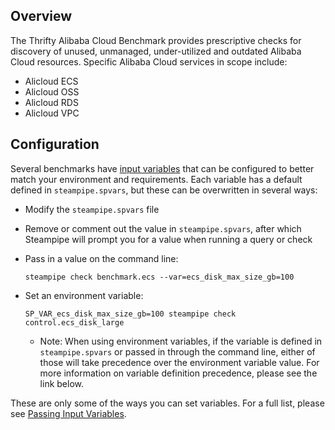 ## Overview

The Thrifty Alibaba Cloud Benchmark provides prescriptive checks for discovery of unused, unmanaged, under-utilized and outdated Alibaba Cloud resources. Specific Alibaba Cloud services in scope include:

* Alicloud ECS
* Alicloud OSS
* Alicloud RDS
* Alicloud VPC

## Configuration

Several benchmarks have [input variables](https://steampipe.io/docs/using-steampipe/mod-variables) that can be configured to better match your environment and requirements. Each variable has a default defined in `steampipe.spvars`, but these can be overwritten in several ways:

* Modify the `steampipe.spvars` file
* Remove or comment out the value in `steampipe.spvars`, after which Steampipe will prompt you for a value when running a query or check
* Pass in a value on the command line:

  ```shell
  steampipe check benchmark.ecs --var=ecs_disk_max_size_gb=100
  ```

* Set an environment variable:

  ```shell
  SP_VAR_ecs_disk_max_size_gb=100 steampipe check control.ecs_disk_large
  ```

  * Note: When using environment variables, if the variable is defined in `steampipe.spvars` or passed in through the command line, either of those will take precedence over the environment variable value. For more information on variable definition precedence, please see the link below.

These are only some of the ways you can set variables. For a full list, please see [Passing Input Variables](https://steampipe.io/docs/using-steampipe/mod-variables#passing-input-variables).
